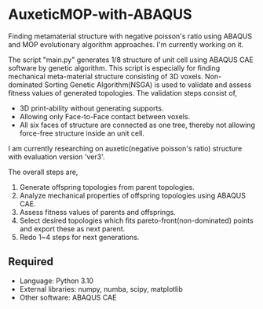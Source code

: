 # AuxeticMOP-with-ABAQUS
Finding metamaterial structure with negative poisson's ratio using ABAQUS and MOP evolutionary algorithm approaches.
I'm currently working on it.

The script "main.py" generates 1/8 structure of unit cell using ABAQUS CAE software by genetic algorithm.
This script is especially for finding mechanical meta-material structure consisting of 3D voxels.
Non-dominated Sorting Genetic Algorithm(NSGA) is used to validate and assess fitness values of generated topologies.
The validation steps consist of,
- 3D print-ability without generating supports.
- Allowing only Face-to-Face contact between voxels.
- All six faces of structure are connected as one tree, thereby not allowing force-free structure inside an unit cell.

I am currently researching on auxetic(negative poisson's ratio) structure with evaluation version 'ver3'.

The overall steps are, 
1. Generate offspring topologies from parent topologies.
2. Analyze mechanical properties of offspring topologies using ABAQUS CAE.
3. Assess fitness values of parents and offsprings.
4. Select desired topologies which fits pareto-front(non-dominated) points and export these as next parent.
5. Redo 1~4 steps for next generations.

## Required
- Language: Python 3.10
- External libraries: numpy, numba, scipy, matplotlib
- Other software: ABAQUS CAE

